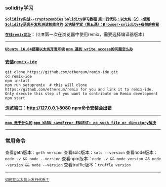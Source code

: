### solidity学习
**[`Solidity实战--cryptozombies`](https://cryptozombies.io/zh/lesson/2/chapter/4)**
**[`Solidity学习教程`](https://blog.csdn.net/qq_33829547/article/details/80361886)**
**[`第一行代码：以太坊（2）-使用Solidity语言开发和测试智能合约`](https://www.imooc.com/article/253163)**
**[`区块链学堂（第五课）：Browser-solidity+右侧的奥秘`](https://www.8btc.com/article/120265)**

**[`在线remix网址`](https://remix.ethereum.org)**：（`注意`第一次在浏览器中使用remix，需要选择编译器版本）

 ---
**[`Ubuntu 16.04搭建以太坊开发环境`](https://blog.csdn.net/pony_maggie/article/details/79531534)**
**[`npm 遇到 write access的问题怎么办`](https://www.jianshu.com/p/31744aa44824)**
### **[`安装remix-ide`](https://github.com/ethereum/remix-ide)**
```
git clone https://github.com/ethereum/remix-ide.git
cd remix-ide
npm install
npm run setupremix  # this will clone https://github.com/ethereum/remix for you and link it to remix-ide. Only execute this step if you want to contribute on Remix development
npm start
```
**浏览端口：http://127.0.0.1:8080**
**npm命令安装会出错**


---
**[`npm 是干什么的`](https://blog.csdn.net/qq_37696120/article/details/80507178)**
**[`npm WARN saveError ENOENT: no such file or directory解决`](https://blog.csdn.net/no_can_no_bb_/article/details/81940056)**

---
### 常用命令
查看geth版本：`geth version`
查看solc版本：`solc --version`
查看node版本：`node -v && node --version`
查看npm版本：`node -v && node version && node -version && node --version`
查看truffle版本：`truffle version`

---
[`如何在以太坊上发行代币？`](https://www.jianshu.com/p/410198814516)